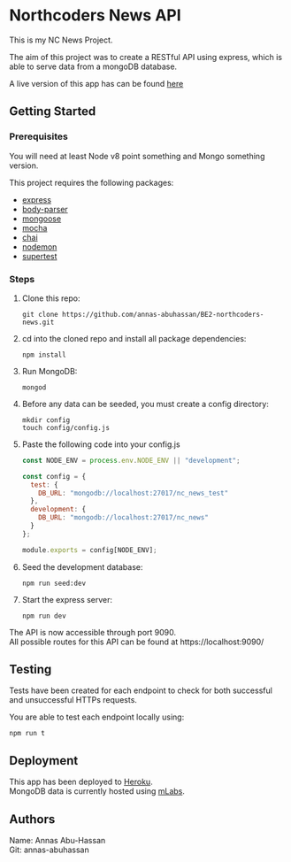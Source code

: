 # Northcoders News API

This is my NC News Project.

The aim of this project was to create a RESTful API using express, which is able to serve data from a mongoDB database.

A live version of this app has can be found [here](https://nc-news-aah.herokuapp.com/api)

## Getting Started

### Prerequisites

You will need at least Node v8 point something and Mongo something version.

This project requires the following packages:

- [express](https://www.npmjs.com/package/express)
- [body-parser](https://www.npmjs.com/package/body-parser)
- [mongoose](https://www.npmjs.com/package/mongoose)
- [mocha](https://www.npmjs.com/package/mocha)
- [chai](https://www.npmjs.com/package/chai)
- [nodemon](https://www.npmjs.com/package/nodemon)
- [supertest](https://www.npmjs.com/package/supertest)

### Steps

1. Clone this repo:

   ```
   git clone https://github.com/annas-abuhassan/BE2-northcoders-news.git
   ```

2. cd into the cloned repo and install all package dependencies:

   ```
   npm install
   ```

3. Run MongoDB:

   ```
   mongod
   ```

4. Before any data can be seeded, you must create a config directory:

   ```
   mkdir config
   touch config/config.js
   ```

5. Paste the following code into your config.js

   ```javascript
   const NODE_ENV = process.env.NODE_ENV || "development";

   const config = {
     test: {
       DB_URL: "mongodb://localhost:27017/nc_news_test"
     },
     development: {
       DB_URL: "mongodb://localhost:27017/nc_news"
     }
   };

   module.exports = config[NODE_ENV];
   ```

6. Seed the development database:

   ```
   npm run seed:dev
   ```

7. Start the express server:

   ```
   npm run dev
   ```

The API is now accessible through port 9090.  
All possible routes for this API can be found at https://localhost:9090/

## Testing

Tests have been created for each endpoint to check for both successful and unsuccessful HTTPs requests.

You are able to test each endpoint locally using:

```
npm run t
```

## Deployment

This app has been deployed to [Heroku](https://dashboard.heroku.com/).  
MongoDB data is currently hosted using [mLabs](https://mlab.com/).

## Authors

Name: Annas Abu-Hassan  
Git: annas-abuhassan
